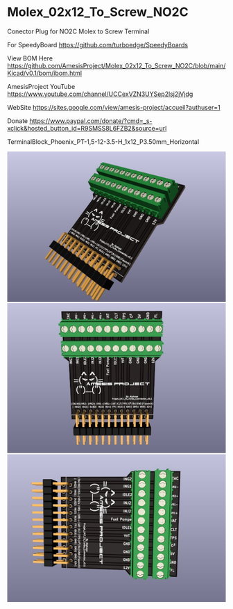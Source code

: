 # Molex_02x12_To_Screw_NO2C

 Conector Plug for NO2C
Molex to Screw Terminal

For SpeedyBoard https://github.com/turboedge/SpeedyBoards

View BOM Here 
https://github.com/AmesisProject/Molex_02x12_To_Screw_NO2C/blob/main/Kicad/v0.1/bom/ibom.html

AmesisProject YouTube https://www.youtube.com/channel/UCCexVZN3UYSep2lsj2jVjdg

WebSite https://sites.google.com/view/amesis-project/accueil?authuser=1

Donate https://www.paypal.com/donate/?cmd=_s-xclick&hosted_button_id=R9SMSS8L6FZB2&source=url



TerminalBlock_Phoenix_PT-1,5-12-3.5-H_1x12_P3.50mm_Horizontal

![alt text](https://github.com/AmesisProject/Molex_02x12_To_Screw_NO2C/blob/main/Photo/SharedScreenshot.jpg) 
![alt text](https://github.com/AmesisProject/Molex_02x12_To_Screw_NO2C/blob/main/Photo/SharedScreenshot%20.jpg)
![alt text](https://github.com/AmesisProject/Molex_02x12_To_Screw_NO2C/blob/main/Photo/SharedScreensho%20%20t.jpg)
